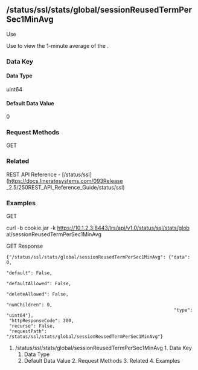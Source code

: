 ## /status/ssl/stats/global/sessionReusedTermPerSec1MinAvg

Use

Use to view the 1-minute average of the .

### Data Key

#### Data Type

uint64

#### Default Data Value

0

### Request Methods

GET

### Related

REST API Reference - [/status/ssl](https://docs.lineratesystems.com/093Release
_2.5/250REST_API_Reference_Guide/status/ssl)

### Examples

GET

curl -b cookie.jar -k https://10.1.2.3:8443/lrs/api/v1.0/status/ssl/stats/glob
al/sessionReusedTermPerSec1MinAvg

GET Response

    
    {"/status/ssl/stats/global/sessionReusedTermPerSec1MinAvg": {"data": 0,
                                                                  "default": False,
                                                                  "defaultAllowed": False,
                                                                  "deleteAllowed": False,
                                                                  "numChildren": 0,
                                                                  "type": "uint64"},
     "httpResponseCode": 200,
     "recurse": False,
     "requestPath": "/status/ssl/stats/global/sessionReusedTermPerSec1MinAvg"}
    

  1. /status/ssl/stats/global/sessionReusedTermPerSec1MinAvg
    1. Data Key
      1. Data Type
      2. Default Data Value
    2. Request Methods
    3. Related
    4. Examples

